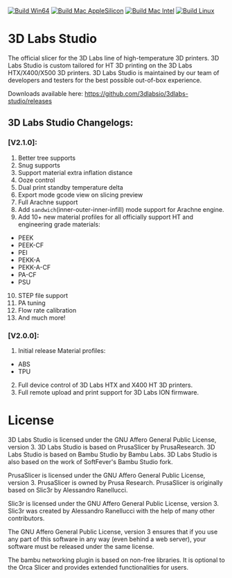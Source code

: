 
[![Build Win64](https://github.com/SoftFever/OrcaSlicer/actions/workflows/build_win.yml/badge.svg)](https://github.com/SoftFever/OrcaSlicer/actions/workflows/build_win.yml)
[![Build Mac AppleSilicon](https://github.com/SoftFever/OrcaSlicer/actions/workflows/build_mac_arm64.yml/badge.svg)](https://github.com/SoftFever/OrcaSlicer/actions/workflows/build_mac_arm64.yml)
[![Build Mac Intel](https://github.com/SoftFever/OrcaSlicer/actions/workflows/build_mac_x64.yml/badge.svg)](https://github.com/SoftFever/OrcaSlicer/actions/workflows/build_mac_x64.yml)
[![Build Linux](https://github.com/SoftFever/OrcaSlicer/actions/workflows/build_linux.yml/badge.svg)](https://github.com/SoftFever/OrcaSlicer/actions/workflows/build_linux.yml)

# 3D Labs Studio
The official slicer for the 3D Labs line of high-temperature 3D printers. 3D Labs Studio is custom tailored for HT 3D printing on the 3D Labs HTX/X400/X500 3D printers. 3D Labs Studio is maintained by our team of developers and testers for the best possible out-of-box experience.

Downloads available here: https://github.com/3dlabsio/3dlabs-studio/releases

## 3D Labs Studio Changelogs:

### [V2.1.0]:
1. Better tree supports
2. Snug supports
3. Support material extra inflation distance
4. Ooze control
5. Dual print standby temperature delta
6. Export mode gcode view on slicing preview
7. Full Arachne support
8. Add `sandwich`(inner-outer-inner-infill) mode support for Arachne engine.
9. Add 10+ new material profiles for all officially support HT and engineering grade materials:
- PEEK
- PEEK-CF
- PEI
- PEKK-A
- PEKK-A-CF
- PA-CF
- PSU
10. STEP file support
11. PA tuning
12. Flow rate calibration
13. And much more!

### [V2.0.0]:
1. Initial release
Material profiles:
- ABS
- TPU
2. Full device control of 3D Labs HTX and X400 HT 3D printers.
3. Full remote upload and print support for 3D Labs ION firmware.

# License
3D Labs Studio is licensed under the GNU Affero General Public License, version 3. 3D Labs Studio is based on PrusaSlicer by PrusaResearch. 3D Labs Studio is based on Bambu Studio by Bambu Labs. 3D Labs Studio is also based on the work of SoftFever's Bambu Studio fork.

PrusaSlicer is licensed under the GNU Affero General Public License, version 3. PrusaSlicer is owned by Prusa Research. PrusaSlicer is originally based on Slic3r by Alessandro Ranellucci.

Slic3r is licensed under the GNU Affero General Public License, version 3. Slic3r was created by Alessandro Ranellucci with the help of many other contributors.

The GNU Affero General Public License, version 3 ensures that if you use any part of this software in any way (even behind a web server), your software must be released under the same license.

The bambu networking plugin is based on non-free libraries. It is optional to the Orca Slicer and provides extended functionalities for users.

